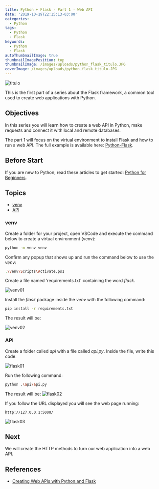 ```yaml
---
title: Python + Flask - Part 1 - Web API
date: '2019-10-19T22:15:13-03:00'
categories:
  - Python
tags:
  - Python
  - Flask
keywords:
  - Python
  - Flask
autoThumbnailImage: true
thumbnailImagePosition: top
thumbnailImage: /images/uploads/python_flask_titulo.JPG
coverImage: /images/uploads/python_flask_titulo.JPG
---
```

![titulo](/images/uploads/python_flask_titulo.JPG)

This is the first part of a series about the Flask framework, a common tool used to create web applications with Python.  

## Objectives

In this series you will learn how to create a web API in Python, make requests and connect it with local and remote databases. 
The part 1 will focus on the virtual environment to install Flask and how to run a web API. The full example is available here: [Python-Flask](https://github.com/lucianopereira86/Python-Flask).

## Before Start

If you are new to Python, read these articles to get started: [Python for Beginners](https://dev.to/lucianopereira86/python-for-beginners-part-1-hello-world-19ed).

## Topics

- [venv](#venv)
- [API](#api)

### venv

Create a folder for your project, open VSCode and execute the command below to create a virtual environment (venv):

```sh
python -m venv venv
```

Confirm any popup that shows up and run the command below to use the _venv_:

```sh
.\venv\Scripts\Activate.ps1
```

Create a file named 'requirements.txt' containing the word _flask_.

![venv01](/images/uploads/python_flask_venv01.JPG)

Install the _flask_ package inside the _venv_ with the following command:

```sh
pip install -r requirements.txt
```

The result will be:

![venv02](/images/uploads/python_flask_venv02.JPG)

### API

Create a folder called _api_ with a file called _api.py_. Inside the file, write this code:

![flask01](/images/uploads/python_flask_flask01.JPG)

Run the following command:

```sh
python .\api\api.py
```

The result will be:
![flask02](/images/uploads/python_flask_flask02.JPG)

If you follow the URL displayed you will see the web page running:

```
http://127.0.0.1:5000/
```

![flask03](/images/uploads/python_flask_flask03.JPG)


## Next

We will create the HTTP methods to turn our web application into a web API.

## References

- [Creating Web APIs with Python and Flask](https://programminghistorian.org/en/lessons/creating-apis-with-python-and-flask)

